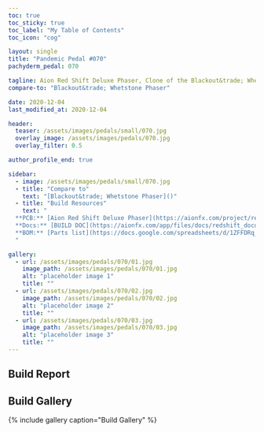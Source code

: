 ```yaml
---
toc: true
toc_sticky: true
toc_label: "My Table of Contents"
toc_icon: "cog"

layout: single
title: "Pandemic Pedal #070"
pachyderm_pedal: 070

tagline: Aion Red Shift Deluxe Phaser, Clone of the Blackout&trade; Whetstone Phaser
compare-to: "Blackout&trade; Whetstone Phaser"

date: 2020-12-04
last_modified_at: 2020-12-04

header:
  teaser: /assets/images/pedals/small/070.jpg
  overlay_image: /assets/images/pedals/070.jpg
  overlay_filter: 0.5

author_profile_end: true

sidebar:
  - image: /assets/images/pedals/small/070.jpg
  - title: "Compare to"
    text: "[Blackout&trade; Whetstone Phaser]()"
  - title: "Build Resources"
    text: "
  **PCB:** [Aion Red Shift Deluxe Phaser](https://aionfx.com/project/redshift-deluxe-phaser/)<br>
  **Docs:** [BUILD DOC](https://aionfx.com/app/files/docs/redshift_documentation.pdf)<br>
  **BOM:** [Parts list](https://docs.google.com/spreadsheets/d/1ZFFDRq_SHd-ogSR3lunFUeKsHhPbk1SHvO9mdalFxKw/edit?usp=sharing)
  "

gallery:
  - url: /assets/images/pedals/070/01.jpg
    image_path: /assets/images/pedals/070/01.jpg
    alt: "placeholder image 1"
    title: ""
  - url: /assets/images/pedals/070/02.jpg
    image_path: /assets/images/pedals/070/02.jpg
    alt: "placeholder image 2"
    title: ""
  - url: /assets/images/pedals/070/03.jpg
    image_path: /assets/images/pedals/070/03.jpg
    alt: "placeholder image 3"
    title: ""
---
```


## Build Report

## Build Gallery

{% include gallery caption="Build Gallery" %}